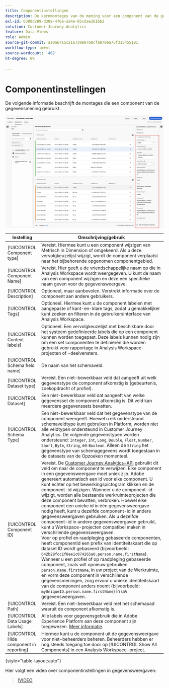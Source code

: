 ```yaml
---
title: Componentinstellingen
description: De kernmontages van de mening voor een component van de gegevensmening.
exl-id: 6300d289-d308-476e-aa4e-05cdae361bb2
solution: Customer Journey Analytics
feature: Data Views
role: Admin
source-git-commit: aa0a6715c216730e0768cfa870ea75f315455101
workflow-type: tm+mt
source-wordcount: '462'
ht-degree: 0%

---
```


# Componentinstellingen

De volgende informatie beschrijft de montages die een component van de gegevensmening gebruikt.

![Componentinstellingen die in deze sectie worden beschreven](../assets/component-settings.png)

| Instelling | Omschrijving/gebruik |
| --- | --- |
| [!UICONTROL Component type] | Vereist. Hiermee kunt u een component wijzigen van Metrisch in Dimension of omgekeerd. Als u deze vervolgkeuzelijst wijzigt, wordt de component verplaatst naar het bijbehorende opgenomen componentgebied. |
| [!UICONTROL Component Name] | Vereist. Hier geeft u de vriendschappelijke naam op die in Analysis Workspace wordt weergegeven. U kunt de naam van een component wijzigen en deze een specifieke naam geven voor de gegevensweergave. |
| [!UICONTROL Description] | Optioneel, maar aanbevolen. Verstrekt informatie over de component aan andere gebruikers. |
| [!UICONTROL Tags] | Optioneel. Hiermee kunt u de component labelen met aangepaste of kant-en-klare tags, zodat u gemakkelijker kunt zoeken en filteren in de gebruikersinterface van Analysis Workspace. |
| [!UICONTROL Context labels] | Optioneel. Een vervolgkeuzelijst met beschikbare door het systeem gedefinieerde labels die op een component kunnen worden toegepast. Deze labels kunnen nodig zijn om een set componenten te definiëren die worden gebruikt voor rapportage in Analysis Workspace-projecten of -deelvensters. |
| [!UICONTROL Schema field name] | De naam van het schemaveld. |
| [!UICONTROL Dataset type] | Vereist. Een niet-bewerkbaar veld dat aangeeft uit welk gegevenstype de component afkomstig is (gebeurtenis, zoekopdracht of profiel). |
| [!UICONTROL Dataset] | Een niet-bewerkbaar veld dat aangeeft van welke gegevensset de component afkomstig is. Dit veld kan meerdere gegevenssets bevatten. |
| [!UICONTROL Schema Type] | Een niet-bewerkbaar veld dat het gegevenstype van de component weergeeft. Hoewel u elk ondersteund schemaveldtype kunt gebruiken in Platform, worden niet alle veldtypen ondersteund in Customer Journey Analytics. De volgende gegevenstypen worden ondersteund: `Integer`, `Int`, `Long`, `Double`, `Float`, `Number`, `Short`, `Byte`, `String`, en `Boolean`. Alleen de `String` het gegevenstype van schemagegevens wordt toegestaan in de datasets van de Opzoeken momenteel. |
| [!UICONTROL Component ID] | Vereist. De [Customer Journey Analytics-API](https://adobe.io/cja-apis/docs) gebruikt dit veld om naar de component te verwijzen. Elke component in een gegevensweergave moet uniek zijn. Adobe genereert automatisch een id voor elke component. U kunt echter op het bewerkingspictogram klikken en de component-id wijzigen. Wanneer u de component-id wijzigt, worden alle bestaande werkruimteprojecten die deze component bevatten, verbroken. Hoewel elke component een unieke id in één gegevensweergave nodig heeft, kunt u dezelfde component-id in andere gegevensweergaven gebruiken. Als u dezelfde component-id in andere gegevensweergaven gebruikt, kunt u Workspace-projecten compatibel maken in verschillende gegevensweergaven. <br/>Voor op profiel en raadpleging gebaseerde componenten, heeft componentid een prefix van identiteitskaart die op dataset ID wordt gebaseerd (bijvoorbeeld: `642b28fcc1f0ee1c074265a0.person.name.firstName`). Wanneer u een profiel of op raadpleging gebaseerde component, zoals wilt opnieuw gebruiken `person.name.firstName`, in uw project van de Werkruimte, en vorm deze component in verschillende gegevensmeningen, zorg ervoor u unieke identiteitskaart van de component anders noemt (bijvoorbeeld: `myUniqueID.person.name.firstName`) in uw gegevensweergaven. |
| [!UICONTROL Path] | Vereist. Een niet-bewerkbaar veld met het schemapad waaruit de component afkomstig is. |
| [!UICONTROL Data Usage Labels] | Alle labels voor gegevensgebruik die in Adobe Experience Platform aan deze component zijn toegewezen. [Meer informatie](/help/data-views/data-governance.md). |
| [!UICONTROL Hide component in reporting] | Hiermee kunt u de component uit de gegevensweergave voor niet-beheerders beheren. Beheerders hebben er nog steeds toegang toe door op [!UICONTROL Show All Components] in een Analysis Workspace-project. |

{style="table-layout:auto"}

Hier volgt een video over componentinstellingen in gegevensweergaven:

>[!VIDEO](https://video.tv.adobe.com/v/333112/?quality=12)
